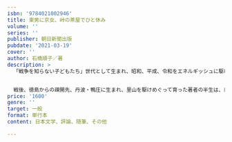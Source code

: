 ```yaml
---
isbn: '9784021002946'
title: 東男に京女、峠の茶屋でひと休み
volume: ''
series: ''
publisher: 朝日新聞出版
pubdate: '2021-03-19'
cover: ''
author: 石橋順子／著
description: >
  「戦争を知らない子どもたち」世代として生まれ、昭和、平成、令和をエネルギッシュに駆け続ける女性の視線で切り取った「庶民の暮らしの風景」。


  戦後、徳島からの疎開先、丹波・鴨庄に生まれ、里山を駆けめぐって育った著者の半生は、日本の戦後復興から経済成長の過程とそのまま重なる。大学闘争の最中に上京、学生時代を過ごし、恋愛、就職、結婚、出産。夫の海外赴任とともにドイツ、フランスで数年生活した。ベルリンの壁崩壊を経験し、現地の大学で学び、ヨーロパの文化・歴史に親しむ。帰国後は高校の英語教師として教壇に立ち、いまだに現役。日々高校生たちのみずみずしい感性に触れている。数年前に夫を見送り、いま「峠の茶屋でひと休み」。人生100年時代、子どもを育て、夫を送り、そして……ここからの人生をどう楽しんで生きようかと目を輝かせる女性のエッセイ集。
price: '1600'
genre: ''
target: 一般
format: 単行本
content: 日本文学、評論、随筆、その他

---
```

